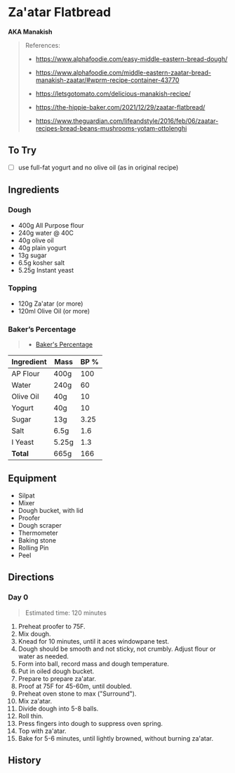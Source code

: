 # Za'atar Flatbread

**AKA Manakish**

> References:
> - https://www.alphafoodie.com/easy-middle-eastern-bread-dough/
> - https://www.alphafoodie.com/middle-eastern-zaatar-bread-manakish-zaatar/#wprm-recipe-container-43770
>
> - https://letsgotomato.com/delicious-manakish-recipe/
> - https://the-hippie-baker.com/2021/12/29/zaatar-flatbread/
> - https://www.theguardian.com/lifeandstyle/2016/feb/06/zaatar-recipes-bread-beans-mushrooms-yotam-ottolenghi

## To Try

- [ ] use full-fat yogurt and no olive oil (as in original recipe)

## Ingredients

### Dough

- 400g All Purpose flour
- 240g water @ 40C
- 40g olive oil
- 40g plain yogurt
- 13g sugar
- 6.5g kosher salt
- 5.25g Instant yeast

### Topping

- 120g Za'atar (or more)
- 120ml Olive Oil (or more)

### Baker’s Percentage

> - [Baker's Percentage](https://www.kingarthurbaking.com/pro/reference/bakers-percentage)

| Ingredient | Mass    | BP % |
| ---------- | ------- | ----- |
| AP Flour   | 400g    | 100   |
| Water      | 240g    | 60    |
| Olive Oil  | 40g     | 10    |
| Yogurt     | 40g     | 10    |
| Sugar      | 13g     | 3.25  |
| Salt       | 6.5g    | 1.6   |
| I Yeast    | 5.25g   | 1.3   |
| **Total**  | 665g    | 166   |

## Equipment

- Silpat
- Mixer
- Dough bucket, with lid
- Proofer
- Dough scraper
- Thermometer
- Baking stone
- Rolling Pin
- Peel

## Directions

### Day 0

> Estimated time: 120 minutes

1. Preheat proofer to 75F.
2. Mix dough.
3. Knead for 10 minutes, until it aces windowpane test.
4. Dough should be smooth and not sticky, not crumbly. Adjust flour or water as needed.
5. Form into ball, record mass and dough temperature. 
6. Put in oiled dough bucket.
7. Prepare to prepare za'atar.
8. Proof at 75F for 45-60m, until doubled.
9. Preheat oven stone to max ("Surround").
10. Mix za'atar.
11. Divide dough into 5-8 balls.
12. Roll thin.
13. Press fingers into dough to suppress oven spring.
14. Top with za'atar.
15. Bake for 5-6 minutes, until lightly browned, without burning za'atar.

## History
